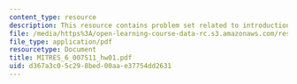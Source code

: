 ```yaml
---
content_type: resource
description: This resource contains problem set related to introduction.
file: /media/https%3A/open-learning-course-data-rc.s3.amazonaws.com/res-6-007-signals-and-systems-spring-2011/d367a3c05c298bed00aae37754dd2631_MITRES_6_007S11_hw01.pdf
file_type: application/pdf
resourcetype: Document
title: MITRES_6_007S11_hw01.pdf
uid: d367a3c0-5c29-8bed-00aa-e37754dd2631
---
```

